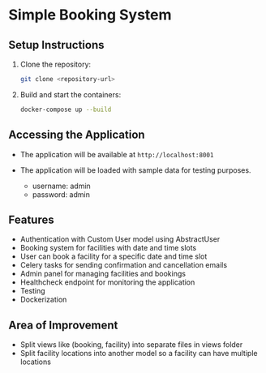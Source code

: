 # Simple Booking System

## Setup Instructions

1. Clone the repository:
   ```bash
   git clone <repository-url>
   ```

2. Build and start the containers:
   ```bash
   docker-compose up --build
   ```

## Accessing the Application

- The application will be available at `http://localhost:8001`

- The application will be loaded with sample data for testing purposes.
    - username: admin
    - password: admin

## Features

- Authentication with Custom User model using AbstractUser
- Booking system for facilities with date and time slots
- User can book a facility for a specific date and time slot
- Celery tasks for sending confirmation and cancellation emails
- Admin panel for managing facilities and bookings
- Healthcheck endpoint for monitoring the application
- Testing
- Dockerization

## Area of Improvement

- Split views like (booking, facility) into separate files in views folder
- Split facility locations into another model so a facility can have multiple locations
